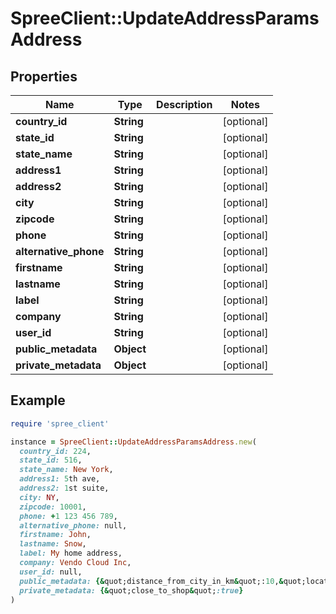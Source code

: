 # SpreeClient::UpdateAddressParamsAddress

## Properties

| Name | Type | Description | Notes |
| ---- | ---- | ----------- | ----- |
| **country_id** | **String** |  | [optional] |
| **state_id** | **String** |  | [optional] |
| **state_name** | **String** |  | [optional] |
| **address1** | **String** |  | [optional] |
| **address2** | **String** |  | [optional] |
| **city** | **String** |  | [optional] |
| **zipcode** | **String** |  | [optional] |
| **phone** | **String** |  | [optional] |
| **alternative_phone** | **String** |  | [optional] |
| **firstname** | **String** |  | [optional] |
| **lastname** | **String** |  | [optional] |
| **label** | **String** |  | [optional] |
| **company** | **String** |  | [optional] |
| **user_id** | **String** |  | [optional] |
| **public_metadata** | **Object** |  | [optional] |
| **private_metadata** | **Object** |  | [optional] |

## Example

```ruby
require 'spree_client'

instance = SpreeClient::UpdateAddressParamsAddress.new(
  country_id: 224,
  state_id: 516,
  state_name: New York,
  address1: 5th ave,
  address2: 1st suite,
  city: NY,
  zipcode: 10001,
  phone: +1 123 456 789,
  alternative_phone: null,
  firstname: John,
  lastname: Snow,
  label: My home address,
  company: Vendo Cloud Inc,
  user_id: null,
  public_metadata: {&quot;distance_from_city_in_km&quot;:10,&quot;location_type&quot;:&quot;building&quot;},
  private_metadata: {&quot;close_to_shop&quot;:true}
)
```

